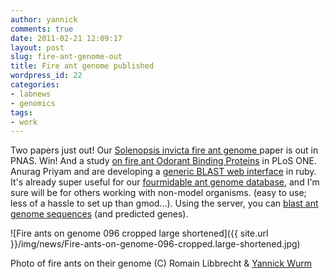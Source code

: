 ```yaml
---
author: yannick
comments: true
date: 2011-02-21 12:09:17
layout: post
slug: fire-ant-genome-out
title: Fire ant genome published
wordpress_id: 22
categories:
- labnews
- genomics
tags:
- work
---
```


Two papers just out! Our [Solenopsis invicta fire ant genome ](http://www.pnas.org/cgi/doi/10.1073/pnas.1009690108) paper is out in PNAS. Win! And a study  [on fire ant Odorant Binding Proteins](http://www.plosone.org/article/info:doi/10.1371/journal.pone.0016289) in PLoS ONE. Anurag Priyam and are developing a [generic BLAST web interface](http://www.sequenceserver.com) in ruby. It's already super useful for our [fourmidable ant genome database](http://www.antgenomes.org), and I'm sure will be for others working with non-model organisms. (easy to use; less of a hassle to set up than gmod...). Using the server, you can [blast ant genome sequences](http://www.antgenomes.org/blast) (and predicted genes).




![Fire ants on genome 096 cropped large shortened]({{ site.url }}/img/news/Fire-ants-on-genome-096-cropped.large-shortened.jpg)




Photo of fire ants on their genome (C) Romain Libbrecht & [Yannick Wurm](https://www.qmul.ac.uk/sbbs/staff/yannickwurm.html)

